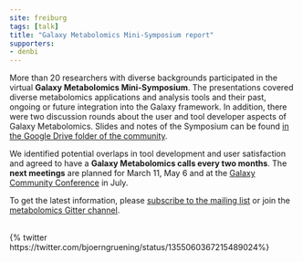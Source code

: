 ```yaml
---
site: freiburg
tags: [talk]
title: "Galaxy Metabolomics Mini-Symposium report"
supporters:
- denbi
---
```


More than 20 researchers with diverse backgrounds participated in the virtual __Galaxy Metabolomics Mini-Symposium__. The presentations covered diverse metabolomics applications and analysis tools and their past, ongoing or future integration into the Galaxy framework. In addition, there were two discussion rounds about the user and tool developer aspects of Galaxy Metabolomics. Slides and notes of the Symposium can be found [in the Google Drive folder of the community](https://drive.google.com/drive/folders/1V7hQN11-v3BJCwTMGMtDCjA4Gl403g99).

We identified potential overlaps in tool development and user satisfaction and agreed to have a __Galaxy Metabolomics calls every two months__. 
The __next meetings__ are planned for March 11, May 6 and at the [Galaxy Community Conference](https://www.vibconferences.be/events/gcc2021-virtual-edition) in July. 

To get the latest information, please [subscribe to the mailing list](https://lists.galaxyproject.org/lists/metabolomics.lists.galaxyproject.org)
or join the [metabolomics Gitter channel](https://gitter.im/usegalaxy-eu/metabolomics). 

<br>
{% twitter https://twitter.com/bjoerngruening/status/1355060367215489024%}
